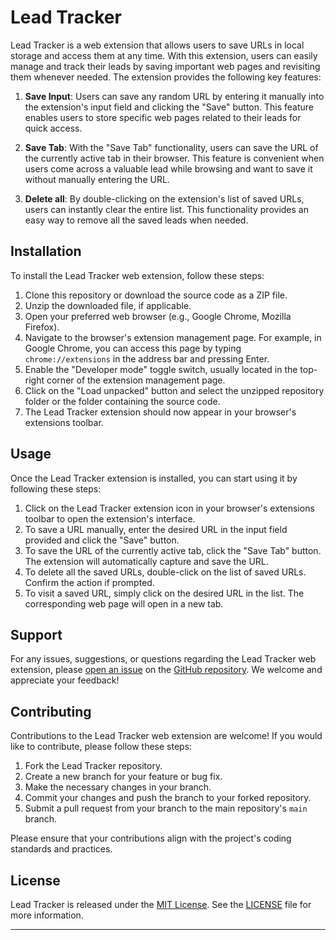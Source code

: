 # Lead Tracker

Lead Tracker is a web extension that allows users to save URLs in local storage and access them at any time. With this extension, users can easily manage and track their leads by saving important web pages and revisiting them whenever needed. The extension provides the following key features:

1. **Save Input**: Users can save any random URL by entering it manually into the extension's input field and clicking the "Save" button. This feature enables users to store specific web pages related to their leads for quick access.

2. **Save Tab**: With the "Save Tab" functionality, users can save the URL of the currently active tab in their browser. This feature is convenient when users come across a valuable lead while browsing and want to save it without manually entering the URL.

3. **Delete all**: By double-clicking on the extension's list of saved URLs, users can instantly clear the entire list. This functionality provides an easy way to remove all the saved leads when needed.

## Installation

To install the Lead Tracker web extension, follow these steps:

1. Clone this repository or download the source code as a ZIP file.
2. Unzip the downloaded file, if applicable.
3. Open your preferred web browser (e.g., Google Chrome, Mozilla Firefox).
4. Navigate to the browser's extension management page. For example, in Google Chrome, you can access this page by typing `chrome://extensions` in the address bar and pressing Enter.
5. Enable the "Developer mode" toggle switch, usually located in the top-right corner of the extension management page.
6. Click on the "Load unpacked" button and select the unzipped repository folder or the folder containing the source code.
7. The Lead Tracker extension should now appear in your browser's extensions toolbar.

## Usage

Once the Lead Tracker extension is installed, you can start using it by following these steps:

1. Click on the Lead Tracker extension icon in your browser's extensions toolbar to open the extension's interface.
2. To save a URL manually, enter the desired URL in the input field provided and click the "Save" button.
3. To save the URL of the currently active tab, click the "Save Tab" button. The extension will automatically capture and save the URL.
4. To delete all the saved URLs, double-click on the list of saved URLs. Confirm the action if prompted.
5. To visit a saved URL, simply click on the desired URL in the list. The corresponding web page will open in a new tab.

## Support

For any issues, suggestions, or questions regarding the Lead Tracker web extension, please [open an issue](https://github.com/Ruthvik3113/lead-tracker/issues) on the [GitHub repository](https://github.com/Ruthvik3113/lead-tracker). We welcome and appreciate your feedback!

## Contributing

Contributions to the Lead Tracker web extension are welcome! If you would like to contribute, please follow these steps:

1. Fork the Lead Tracker repository.
2. Create a new branch for your feature or bug fix.
3. Make the necessary changes in your branch.
4. Commit your changes and push the branch to your forked repository.
5. Submit a pull request from your branch to the main repository's `main` branch.

Please ensure that your contributions align with the project's coding standards and practices.

## License

Lead Tracker is released under the [MIT License](https://opensource.org/licenses/MIT). See the [LICENSE](https://github.com/your-username/lead-tracker-extension/blob/main/LICENSE) file for more information.

---
